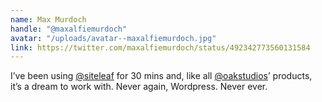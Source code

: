 ```yaml
---
name: Max Murdoch
handle: "@maxalfiemurdoch"
avatar: "/uploads/avatar--maxalfiemurdoch.jpg"
link: https://twitter.com/maxalfiemurdoch/status/492342773560131584
---
```


I’ve been using [@siteleaf](https://twitter.com/siteleaf) for 30 mins and, like all [@oakstudios](https://twitter.com/oakstudios)’ products, it’s a dream to work with. Never again, Wordpress. Never ever.
